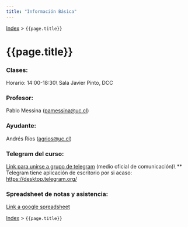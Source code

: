 ```yaml
---
title: "Información Básica"
---
```


[Index](../index) > ```{{page.title}}```

# {{page.title}}

### Clases:
Horario: 14:00-18:30\\
Sala Javier Pinto, DCC

### Profesor:
Pablo Messina (<pamessina@uc.cl>)

### Ayudante:
Andrés Ríos (<agrios@uc.cl>)

### Telegram del curso:
[Link para unirse a grupo de telegram](https://t.me/joinchat/BnXT1xQcSRlCklPnArpHyw) (medio oficial de comunicación)\\
 \*\* Telegram tiene aplicación de escritorio por si acaso: <https://desktop.telegram.org/>

### Spreadsheet de notas y asistencia:
[Link a google spreadsheet](https://docs.google.com/spreadsheets/d/1Ty5mMrJmWHTnRGDhUum3pemTJL6FNnlgrM1TWpGa0rc/edit?usp=sharing)

[Index](../index) > ```{{page.title}}```
